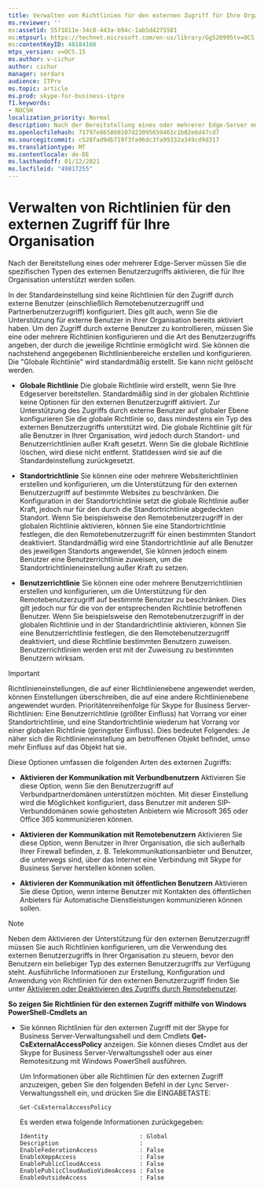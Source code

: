 ```yaml
---
title: Verwalten von Richtlinien für den externen Zugriff für Ihre Organisation
ms.reviewer: ''
ms:assetid: 5571811e-34c8-443a-b94c-1ab5d4275581
ms:mtpsurl: https://technet.microsoft.com/en-us/library/Gg520995(v=OCS.15)
ms:contentKeyID: 48184160
mtps_version: v=OCS.15
ms.author: v-cichur
author: cichur
manager: serdars
audience: ITPro
ms.topic: article
ms.prod: skype-for-business-itpro
f1.keywords:
- NOCSH
localization_priority: Normal
description: Nach der Bereitstellung eines oder mehrerer Edge-Server müssen Sie die spezifischen Typen des externen Benutzerzugriffs aktivieren, die für Ihre Organisation unterstützt werden sollen.
ms.openlocfilehash: 71797e865860107d23095659461c1b02e6d47cd7
ms.sourcegitcommit: c528fad9db719f3fa96dc3fa99332a349cd9d317
ms.translationtype: MT
ms.contentlocale: de-DE
ms.lasthandoff: 01/12/2021
ms.locfileid: "49817255"
---
```

# <a name="manage-external-access-policy-for-your-organization"></a>Verwalten von Richtlinien für den externen Zugriff für Ihre Organisation

Nach der Bereitstellung eines oder mehrerer Edge-Server müssen Sie die spezifischen Typen des externen Benutzerzugriffs aktivieren, die für Ihre Organisation unterstützt werden sollen.

In der Standardeinstellung sind keine Richtlinien für den Zugriff durch externe Benutzer (einschließlich Remotebenutzerzugriff und Partnerbenutzerzugriff) konfiguriert. Dies gilt auch, wenn Sie die Unterstützung für externe Benutzer in Ihrer Organisation bereits aktiviert haben. Um den Zugriff durch externe Benutzer zu kontrollieren, müssen Sie eine oder mehrere Richtlinien konfigurieren und die Art des Benutzerzugriffs angeben, der durch die jeweilige Richtlinie ermöglicht wird. Sie können die nachstehend angegebenen Richtlinienbereiche erstellen und konfigurieren. Die "Globale Richtlinie" wird standardmäßig erstellt. Sie kann nicht gelöscht werden.

  - **Globale Richtlinie**   Die globale Richtlinie wird erstellt, wenn Sie Ihre Edgeserver bereitstellen. Standardmäßig sind in der globalen Richtlinie keine Optionen für den externen Benutzerzugriff aktiviert. Zur Unterstützung des Zugriffs durch externe Benutzer auf globaler Ebene konfigurieren Sie die globale Richtlinie so, dass mindestens ein Typ des externen Benutzerzugriffs unterstützt wird. Die globale Richtlinie gilt für alle Benutzer in Ihrer Organisation, wird jedoch durch Standort- und Benutzerrichtlinien außer Kraft gesetzt. Wenn Sie die globale Richtlinie löschen, wird diese nicht entfernt. Stattdessen wird sie auf die Standardeinstellung zurückgesetzt.

  - **Standortrichtlinie**   Sie können eine oder mehrere Websiterichtlinien erstellen und konfigurieren, um die Unterstützung für den externen Benutzerzugriff auf bestimmte Websites zu beschränken. Die Konfiguration in der Standortrichtlinie setzt die globale Richtlinie außer Kraft, jedoch nur für den durch die Standortrichtlinie abgedeckten Standort. Wenn Sie beispielsweise den Remotebenutzerzugriff in der globalen Richtlinie aktivieren, können Sie eine Standortrichtlinie festlegen, die den Remotebenutzerzugriff für einen bestimmten Standort deaktiviert. Standardmäßig wird eine Standortrichtlinie auf alle Benutzer des jeweiligen Standorts angewendet, Sie können jedoch einem Benutzer eine Benutzerrichtlinie zuweisen, um die Standortrichtlinieneinstellung außer Kraft zu setzen.

  - **Benutzerrichtlinie**   Sie können eine oder mehrere Benutzerrichtlinien erstellen und konfigurieren, um die Unterstützung für den Remotebenutzerzugriff auf bestimmte Benutzer zu beschränken. Dies gilt jedoch nur für die von der entsprechenden Richtlinie betroffenen Benutzer. Wenn Sie beispielsweise den Remotebenutzerzugriff in der globalen Richtlinie und in der Standardrichtlinie aktivieren, können Sie eine Benutzerrichtlinie festlegen, die den Remotebenutzerzugriff deaktiviert, und diese Richtlinie bestimmten Benutzern zuweisen. Benutzerrichtlinien werden erst mit der Zuweisung zu bestimmten Benutzern wirksam.


> [!IMPORTANT]  
> Richtlinieneinstellungen, die auf einer Richtlinienebene angewendet werden, können Einstellungen überschreiben, die auf eine andere Richtlinienebene angewendet wurden. Prioritätenreihenfolge für Skype for Business Server-Richtlinien: Eine Benutzerrichtlinie (größter Einfluss) hat Vorrang vor einer Standortrichtlinie, und eine Standortrichtlinie wiederum hat Vorrang vor einer globalen Richtlinie (geringster Einfluss). Dies bedeutet Folgendes: Je näher sich die Richtlinieneinstellung am betroffenen Objekt befindet, umso mehr Einfluss auf das Objekt hat sie.


Diese Optionen umfassen die folgenden Arten des externen Zugriffs:

  - **Aktivieren der Kommunikation mit Verbundbenutzern**   Aktivieren Sie diese Option, wenn Sie den Benutzerzugriff auf Verbundpartnerdomänen unterstützen möchten. Mit dieser Einstellung wird die Möglichkeit konfiguriert, dass Benutzer mit anderen SIP-Verbunddomänen sowie gehosteten Anbietern wie Microsoft 365 oder Office 365 kommunizieren können. 


  - **Aktivieren der Kommunikation mit Remotebenutzern**   Aktivieren Sie diese Option, wenn Benutzer in Ihrer Organisation, die sich außerhalb Ihrer Firewall befinden, z. B. Telekommunikationsanbieter und Benutzer, die unterwegs sind, über das Internet eine Verbindung mit Skype for Business Server herstellen können sollen.

  - **Aktivieren der Kommunikation mit öffentlichen Benutzern**   Aktivieren Sie diese Option, wenn interne Benutzer mit Kontakten des öffentlichen Anbieters für Automatische Dienstleistungen kommunizieren können sollen.
   

> [!NOTE]  
> Neben dem Aktivieren der Unterstützung für den externen Benutzerzugriff müssen Sie auch Richtlinien konfigurieren, um die Verwendung des externen Benutzerzugriffs in Ihrer Organisation zu steuern, bevor den Benutzern ein beliebiger Typ des externen Benutzerzugriffs zur Verfügung steht. Ausführliche Informationen zur Erstellung, Konfiguration und Anwendung von Richtlinien für den externen Benutzerzugriff finden Sie unter [Aktivieren oder Deaktivieren des Zugriffs durch Remotebenutzer](../access-edge/enable-or-disable-remote-user-access.md).



**So zeigen Sie Richtlinien für den externen Zugriff mithilfe von Windows PowerShell-Cmdlets an**

  - Sie können Richtlinien für den externen Zugriff mit der Skype for Business Server-Verwaltungsshell und dem Cmdlets **Get-CsExternalAccessPolicy** anzeigen. Sie können dieses Cmdlet aus der Skype for Business Server-Verwaltungsshell oder aus einer Remotesitzung mit Windows PowerShell ausführen. 
    
    Um Informationen über alle Richtlinien für den externen Zugriff anzuzeigen, geben Sie den folgenden Befehl in der Lync Server-Verwaltungsshell ein, und drücken Sie die EINGABETASTE:
    
    `Get-CsExternalAccessPolicy`
    
    Es werden etwa folgende Informationen zurückgegeben:
    
    ```console
    Identity                          : Global
    Description                       :
    EnableFederationAccess            : False
    EnableXmppAccess                  : False
    EnablePublicCloudAccess           : False
    EnablePublicCloudAudioVideoAccess : False
    EnableOutsideAccess               : False
    ```
